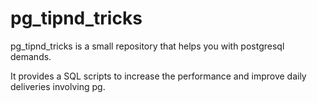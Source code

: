# pg_tipnd_tricks

pg_tipnd_tricks is a small repository that helps you with postgresql demands.

It provides a SQL scripts to increase the performance and improve daily deliveries involving pg.

